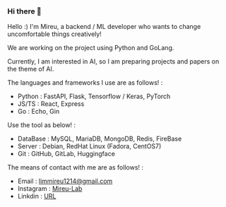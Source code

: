 ### Hi there 👋

Hello :) I'm Mireu, a backend / ML developer who wants to change uncomfortable things creatively!

We are working on the project using Python and GoLang.

Currently, I am interested in AI, so I am preparing projects and papers on the theme of AI.




The languages and frameworks I use are as follows! : 

- Python : FastAPI, Flask, Tensorflow / Keras, PyTorch
- JS/TS : React, Express
- Go : Echo, Gin





Use the tool as below! : 

- DataBase : MySQL, MariaDB, MongoDB, Redis, FireBase
- Server : Debian, RedHat Linux (Fadora, CentOS7)
- Git : GitHub, GitLab, Huggingface




The means of contact with me are as follows! :
- Email : limmireu1214@gmail.com
- Instagram : [Mireu-Lab](https://www.instagram.com/mireu_lab/)
- Linkdin : [URL](linkedin.com/in/mireu-lim-528064256)
